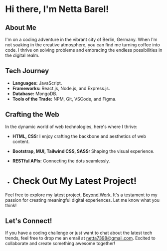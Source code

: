 # Hi there, I'm Netta Barel!

## About Me
I'm on a coding adventure in the vibrant city of Berlin, Germany. When I'm not soaking in the creative atmosphere, you can find me turning coffee into code. I thrive on solving problems and embracing the endless possibilities in the digital realm.

## Tech Journey
- **Languages:** JavaScript.
- **Frameworks:** React.js, Node.js, and Express.js.
- **Database:** MongoDB.
- **Tools of the Trade:** NPM, Git, VSCode, and Figma.

## Crafting the Web
In the dynamic world of web technologies, here's where I thrive:
- **HTML, CSS:** I enjoy crafting the backbone and aesthetics of web content.
- **Bootstrap, MUI, Tailwind CSS, SASS:** Shaping the visual experience.
- **RESTful APIs:** Connecting the dots seamlessly.

- # Check Out My Latest Project!
Feel free to explore my latest project, [Beyond Work](https://beyondworkclient.onrender.com/). It's a testament to my passion for creating meaningful digital experiences. Let me know what you think!

## Let's Connect!
If you have a coding challenge or just want to chat about the latest tech trends, feel free to drop me an email at netta7398@gmail.com. Excited to collaborate and create something awesome together!
